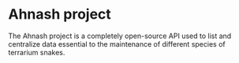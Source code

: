 # Ahnash project

The Ahnash project is a completely open-source API used to list and centralize data essential to the maintenance of different species of terrarium snakes.

